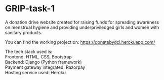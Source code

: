 # GRIP-task-1
A donation drive website created for raising funds for spreading awareness on menstrual hygiene and providing underpriviledged girls and women with sanitary products.  
  
You can find the working project on: https://donatebydcl.herokuapp.com/  
  
The tech stack used is:   
Frontend: HTML, CSS, Bootstrap  
Backend: Django (Python framework)  
Payment gateway integrated: Razorpay  
Hosting service used: Heroku  

